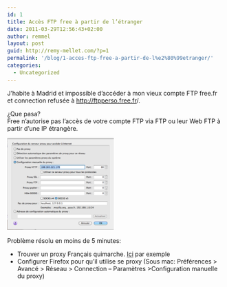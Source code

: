 ```yaml
---
id: 1
title: Accès FTP free à partir de l’étranger
date: 2011-03-29T12:56:43+02:00
author: remmel
layout: post
guid: http://remy-mellet.com/?p=1
permalink: '/blog/1-acces-ftp-free-a-partir-de-l%e2%80%99etranger/'
categories:
  - Uncategorized
---
```

J’habite à Madrid et impossible d’accéder à mon vieux compte FTP free.fr et connection refusée à <http://ftpperso.free.fr>/.

¿Que pasa?  
Free n’autorise pas l’accès de votre compte FTP via FTP ou leur Web FTP à partir d’une IP étrangère.

[<img class="alignright size-full wp-image-17" title="ftpperso.free.fr" src="/wp-content/uploads/2011/03/ftpperso.free_.fr_.png" alt="" width="248" height="213" />](/wp-content/uploads/2011/03/ftpperso.free_.fr_.png)

Problème résolu en moins de 5 minutes:

  * Trouver un proxy Français quimarche. [Ici](http://nntime.com/proxy-country/France-01.htm) par exemple
  * Configurer Firefox pour qu’il utilise se proxy (Sous mac: Préférences > Avancé > Réseau > Connection &#8211; Paramètres >Configuration manuelle du proxy)
